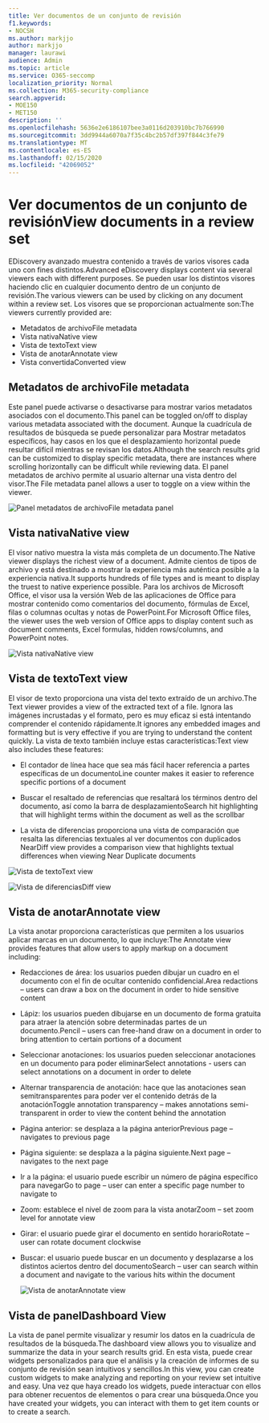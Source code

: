 ```yaml
---
title: Ver documentos de un conjunto de revisión
f1.keywords:
- NOCSH
ms.author: markjjo
author: markjjo
manager: laurawi
audience: Admin
ms.topic: article
ms.service: O365-seccomp
localization_priority: Normal
ms.collection: M365-security-compliance
search.appverid:
- MOE150
- MET150
description: ''
ms.openlocfilehash: 5636e2e6186107bee3a0116d203910bc7b766990
ms.sourcegitcommit: 3dd9944a6070a7f35c4bc2b57df397f844c3fe79
ms.translationtype: MT
ms.contentlocale: es-ES
ms.lasthandoff: 02/15/2020
ms.locfileid: "42069052"
---
```

# <a name="view-documents-in-a-review-set"></a><span data-ttu-id="c3bda-102">Ver documentos de un conjunto de revisión</span><span class="sxs-lookup"><span data-stu-id="c3bda-102">View documents in a review set</span></span>

<span data-ttu-id="c3bda-103">EDiscovery avanzado muestra contenido a través de varios visores cada uno con fines distintos.</span><span class="sxs-lookup"><span data-stu-id="c3bda-103">Advanced eDiscovery displays content via several viewers each with different purposes.</span></span> <span data-ttu-id="c3bda-104">Se pueden usar los distintos visores haciendo clic en cualquier documento dentro de un conjunto de revisión.</span><span class="sxs-lookup"><span data-stu-id="c3bda-104">The various viewers can be used by clicking on any document within a review set.</span></span> <span data-ttu-id="c3bda-105">Los visores que se proporcionan actualmente son:</span><span class="sxs-lookup"><span data-stu-id="c3bda-105">The viewers currently provided are:</span></span>

- <span data-ttu-id="c3bda-106">Metadatos de archivo</span><span class="sxs-lookup"><span data-stu-id="c3bda-106">File metadata</span></span>
- <span data-ttu-id="c3bda-107">Vista nativa</span><span class="sxs-lookup"><span data-stu-id="c3bda-107">Native view</span></span>
- <span data-ttu-id="c3bda-108">Vista de texto</span><span class="sxs-lookup"><span data-stu-id="c3bda-108">Text view</span></span>
- <span data-ttu-id="c3bda-109">Vista de anotar</span><span class="sxs-lookup"><span data-stu-id="c3bda-109">Annotate view</span></span>
- <span data-ttu-id="c3bda-110">Vista convertida</span><span class="sxs-lookup"><span data-stu-id="c3bda-110">Converted view</span></span>

## <a name="file-metadata"></a><span data-ttu-id="c3bda-111">Metadatos de archivo</span><span class="sxs-lookup"><span data-stu-id="c3bda-111">File metadata</span></span>

<span data-ttu-id="c3bda-112">Este panel puede activarse o desactivarse para mostrar varios metadatos asociados con el documento.</span><span class="sxs-lookup"><span data-stu-id="c3bda-112">This panel can be toggled on/off to display various metadata associated with the document.</span></span> <span data-ttu-id="c3bda-113">Aunque la cuadrícula de resultados de búsqueda se puede personalizar para Mostrar metadatos específicos, hay casos en los que el desplazamiento horizontal puede resultar difícil mientras se revisan los datos.</span><span class="sxs-lookup"><span data-stu-id="c3bda-113">Although the search results grid can be customized to display specific metadata, there are instances where scrolling horizontally can be difficult while reviewing data.</span></span> <span data-ttu-id="c3bda-114">El panel metadatos de archivo permite al usuario alternar una vista dentro del visor.</span><span class="sxs-lookup"><span data-stu-id="c3bda-114">The File metadata panel allows a user to toggle on a view within the viewer.</span></span>

![<span data-ttu-id="c3bda-115">Panel metadatos de archivo</span><span class="sxs-lookup"><span data-stu-id="c3bda-115">File metadata panel</span></span>
](../media/Reviewimage2.png)

## <a name="native-view"></a><span data-ttu-id="c3bda-116">Vista nativa</span><span class="sxs-lookup"><span data-stu-id="c3bda-116">Native view</span></span>

<span data-ttu-id="c3bda-117">El visor nativo muestra la vista más completa de un documento.</span><span class="sxs-lookup"><span data-stu-id="c3bda-117">The Native viewer displays the richest view of a document.</span></span> <span data-ttu-id="c3bda-118">Admite cientos de tipos de archivo y está destinado a mostrar la experiencia más auténtica posible a la experiencia nativa.</span><span class="sxs-lookup"><span data-stu-id="c3bda-118">It supports hundreds of file types and is meant to display the truest to native experience possible.</span></span> <span data-ttu-id="c3bda-119">Para los archivos de Microsoft Office, el visor usa la versión Web de las aplicaciones de Office para mostrar contenido como comentarios del documento, fórmulas de Excel, filas o columnas ocultas y notas de PowerPoint.</span><span class="sxs-lookup"><span data-stu-id="c3bda-119">For Microsoft Office files, the viewer uses the web version of Office apps to display content such as document comments, Excel formulas, hidden rows/columns, and PowerPoint notes.</span></span>

![<span data-ttu-id="c3bda-120">Vista nativa</span><span class="sxs-lookup"><span data-stu-id="c3bda-120">Native view</span></span>
](../media/Reviewimage3.png)

## <a name="text-view"></a><span data-ttu-id="c3bda-121">Vista de texto</span><span class="sxs-lookup"><span data-stu-id="c3bda-121">Text view</span></span>

<span data-ttu-id="c3bda-122">El visor de texto proporciona una vista del texto extraído de un archivo.</span><span class="sxs-lookup"><span data-stu-id="c3bda-122">The Text viewer provides a view of the extracted text of a file.</span></span> <span data-ttu-id="c3bda-123">Ignora las imágenes incrustadas y el formato, pero es muy eficaz si está intentando comprender el contenido rápidamente.</span><span class="sxs-lookup"><span data-stu-id="c3bda-123">It ignores any embedded images and formatting but is very effective if you are trying to understand the content quickly.</span></span> <span data-ttu-id="c3bda-124">La vista de texto también incluye estas características:</span><span class="sxs-lookup"><span data-stu-id="c3bda-124">Text view also includes these features:</span></span>

  - <span data-ttu-id="c3bda-125">El contador de línea hace que sea más fácil hacer referencia a partes específicas de un documento</span><span class="sxs-lookup"><span data-stu-id="c3bda-125">Line counter makes it easier to reference specific portions of a document</span></span>

  - <span data-ttu-id="c3bda-126">Buscar el resaltado de referencias que resaltará los términos dentro del documento, así como la barra de desplazamiento</span><span class="sxs-lookup"><span data-stu-id="c3bda-126">Search hit highlighting that will highlight terms within the document as well as the scrollbar</span></span>

  - <span data-ttu-id="c3bda-127">La vista de diferencias proporciona una vista de comparación que resalta las diferencias textuales al ver documentos con duplicados Near</span><span class="sxs-lookup"><span data-stu-id="c3bda-127">Diff view provides a comparison view that highlights textual differences when viewing Near Duplicate documents</span></span>

![<span data-ttu-id="c3bda-128">Vista de texto</span><span class="sxs-lookup"><span data-stu-id="c3bda-128">Text view</span></span>
](../media/Reviewimage4.png)

![<span data-ttu-id="c3bda-129">Vista de diferencias</span><span class="sxs-lookup"><span data-stu-id="c3bda-129">Diff view</span></span>
](../media/Reviewimage5.png)

## <a name="annotate-view"></a><span data-ttu-id="c3bda-130">Vista de anotar</span><span class="sxs-lookup"><span data-stu-id="c3bda-130">Annotate view</span></span>

<span data-ttu-id="c3bda-131">La vista anotar proporciona características que permiten a los usuarios aplicar marcas en un documento, lo que incluye:</span><span class="sxs-lookup"><span data-stu-id="c3bda-131">The Annotate view provides features that allow users to apply markup on a document including:</span></span>

  - <span data-ttu-id="c3bda-132">Redacciones de área: los usuarios pueden dibujar un cuadro en el documento con el fin de ocultar contenido confidencial.</span><span class="sxs-lookup"><span data-stu-id="c3bda-132">Area redactions – users can draw a box on the document in order to hide sensitive content</span></span>

  - <span data-ttu-id="c3bda-133">Lápiz: los usuarios pueden dibujarse en un documento de forma gratuita para atraer la atención sobre determinadas partes de un documento.</span><span class="sxs-lookup"><span data-stu-id="c3bda-133">Pencil – users can free-hand draw on a document in order to bring attention to certain portions of a document</span></span>

  - <span data-ttu-id="c3bda-134">Seleccionar anotaciones: los usuarios pueden seleccionar anotaciones en un documento para poder eliminar</span><span class="sxs-lookup"><span data-stu-id="c3bda-134">Select annotations - users can select annotations on a document in order to delete</span></span>

  - <span data-ttu-id="c3bda-135">Alternar transparencia de anotación: hace que las anotaciones sean semitransparentes para poder ver el contenido detrás de la anotación</span><span class="sxs-lookup"><span data-stu-id="c3bda-135">Toggle annotation transparency – makes annotations semi-transparent in order to view the content behind the annotation</span></span>

  - <span data-ttu-id="c3bda-136">Página anterior: se desplaza a la página anterior</span><span class="sxs-lookup"><span data-stu-id="c3bda-136">Previous page – navigates to previous page</span></span>

  - <span data-ttu-id="c3bda-137">Página siguiente: se desplaza a la página siguiente.</span><span class="sxs-lookup"><span data-stu-id="c3bda-137">Next page – navigates to the next page</span></span>

  - <span data-ttu-id="c3bda-138">Ir a la página: el usuario puede escribir un número de página específico para navegar</span><span class="sxs-lookup"><span data-stu-id="c3bda-138">Go to page – user can enter a specific page number to navigate to</span></span>

  - <span data-ttu-id="c3bda-139">Zoom: establece el nivel de zoom para la vista anotar</span><span class="sxs-lookup"><span data-stu-id="c3bda-139">Zoom – set zoom level for annotate view</span></span>

  - <span data-ttu-id="c3bda-140">Girar: el usuario puede girar el documento en sentido horario</span><span class="sxs-lookup"><span data-stu-id="c3bda-140">Rotate – user can rotate document clockwise</span></span>

  - <span data-ttu-id="c3bda-141">Buscar: el usuario puede buscar en un documento y desplazarse a los distintos aciertos dentro del documento</span><span class="sxs-lookup"><span data-stu-id="c3bda-141">Search – user can search within a document and navigate to the various hits within the document</span></span>
    
    ![<span data-ttu-id="c3bda-142">Vista de anotar</span><span class="sxs-lookup"><span data-stu-id="c3bda-142">Annotate view</span></span>
    ](../media/Reviewimage1.png)

## <a name="dashboard-view"></a><span data-ttu-id="c3bda-143">Vista de panel</span><span class="sxs-lookup"><span data-stu-id="c3bda-143">Dashboard View</span></span> 
<span data-ttu-id="c3bda-144">La vista de panel permite visualizar y resumir los datos en la cuadrícula de resultados de la búsqueda.</span><span class="sxs-lookup"><span data-stu-id="c3bda-144">The dashboard view allows you to visualize and summarize the data in your search results grid.</span></span> <span data-ttu-id="c3bda-145">En esta vista, puede crear widgets personalizados para que el análisis y la creación de informes de su conjunto de revisión sean intuitivos y sencillos.</span><span class="sxs-lookup"><span data-stu-id="c3bda-145">In this view, you can create custom widgets to make analyzing and reporting on your review set intuitive and easy.</span></span> <span data-ttu-id="c3bda-146">Una vez que haya creado los widgets, puede interactuar con ellos para obtener recuentos de elementos o para crear una búsqueda.</span><span class="sxs-lookup"><span data-stu-id="c3bda-146">Once you have created your widgets, you can interact with them to get item counts or to create a search.</span></span> 
